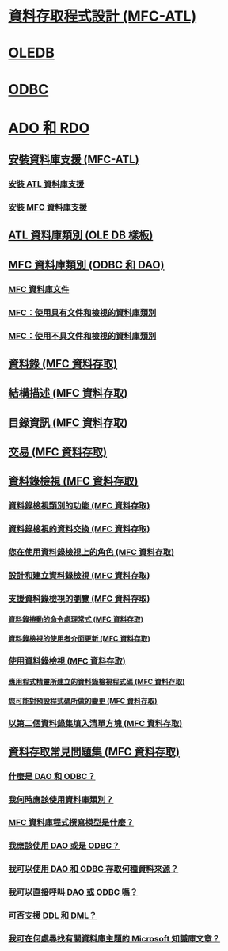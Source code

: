 # [資料存取程式設計 (MFC-ATL)](data-access-programming-mfc-atl.md)
# [OLEDB](oledb/toc.md)
# [ODBC](odbc/toc.md)
# [ADO 和 RDO](ado-rdo/toc.md)
## [安裝資料庫支援 (MFC-ATL)](installing-database-support-mfc-atl.md)
### [安裝 ATL 資料庫支援](installing-atl-database-support.md)
### [安裝 MFC 資料庫支援](installing-mfc-database-support.md)
## [ATL 資料庫類別 (OLE DB 樣板)](atl-database-classes-ole-db-templates.md)
## [MFC 資料庫類別 (ODBC 和 DAO)](mfc-database-classes-odbc-and-dao.md)
### [MFC 資料庫文件](mfc-database-documentation.md)
### [MFC：使用具有文件和檢視的資料庫類別](mfc-using-database-classes-with-documents-and-views.md)
### [MFC：使用不具文件和檢視的資料庫類別](mfc-using-database-classes-without-documents-and-views.md)
## [資料錄 (MFC 資料存取)](record-mfc-data-access.md)
## [結構描述 (MFC 資料存取)](schema-mfc-data-access.md)
## [目錄資訊 (MFC 資料存取)](catalog-information-mfc-data-access.md)
## [交易 (MFC 資料存取)](transactions-mfc-data-access.md)
## [資料錄檢視 (MFC 資料存取)](record-views-mfc-data-access.md)
### [資料錄檢視類別的功能 (MFC 資料存取)](features-of-record-view-classes-mfc-data-access.md)
### [資料錄檢視的資料交換 (MFC 資料存取)](data-exchange-for-record-views-mfc-data-access.md)
### [您在使用資料錄檢視上的角色 (MFC 資料存取)](your-role-in-working-with-a-record-view-mfc-data-access.md)
### [設計和建立資料錄檢視 (MFC 資料存取)](designing-and-creating-a-record-view-mfc-data-access.md)
### [支援資料錄檢視的瀏覽 (MFC 資料存取)](supporting-navigation-in-a-record-view-mfc-data-access.md)
#### [資料錄捲動的命令處理常式 (MFC 資料存取)](command-handlers-for-record-scrolling-mfc-data-access.md)
#### [資料錄檢視的使用者介面更新 (MFC 資料存取)](user-interface-updating-for-record-views-mfc-data-access.md)
### [使用資料錄檢視 (MFC 資料存取)](using-a-record-view-mfc-data-access.md)
#### [應用程式精靈所建立的資料錄檢視程式碼 (MFC 資料存取)](record-view-code-created-by-application-wizard-mfc-data-access.md)
#### [您可能對預設程式碼所做的變更 (MFC 資料存取)](changes-you-might-make-to-the-default-code-mfc-data-access.md)
### [以第二個資料錄集填入清單方塊 (MFC 資料存取)](filling-a-list-box-from-a-second-recordset-mfc-data-access.md)
## [資料存取常見問題集 (MFC 資料存取)](data-access-frequently-asked-questions-mfc-data-access.md)
### [什麼是 DAO 和 ODBC？](what-are-dao-and-odbc-q.md)
### [我何時應該使用資料庫類別？](when-should-i-use-the-database-classes-q.md)
### [MFC 資料庫程式撰寫模型是什麼？](what-is-the-mfc-database-programming-model-q.md)
### [我應該使用 DAO 或是 ODBC？](should-i-use-dao-or-odbc-q.md)
### [我可以使用 DAO 和 ODBC 存取何種資料來源？](what-data-sources-can-i-access-with-dao-and-odbc-q.md)
### [我可以直接呼叫 DAO 或 ODBC 嗎？](can-i-call-dao-or-odbc-directly-q.md)
### [可否支援 DDL 和 DML？](are-ddl-and-dml-supported-q.md)
### [我可在何處尋找有關資料庫主題的 Microsoft 知識庫文章？](where-can-i-find-microsoft-knowledge-base-articles-on-database-topics-q.md)
